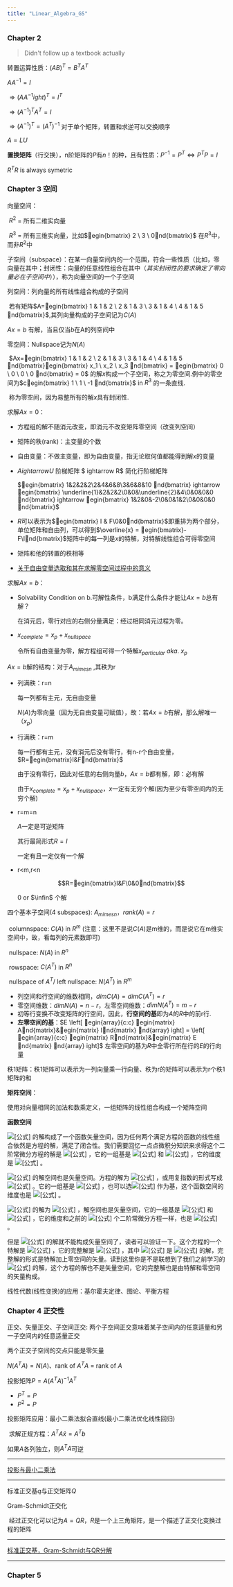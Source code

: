 ```yaml
---
title: "Linear_Algebra_GS"
---
```

### Chapter 2

> Didn't follow up a textbook actually

转置运算性质：$(AB)^T=B^TA^T$



$AA^{-1} = I$

$\Rightarrow \left( AA^{-1} ight)^{T} = I^T$

$\Rightarrow(A^{-1})^{T}A^T=I$

$\Rightarrow(A^{-1})^T=(A^T)^{-1}$ 对于单个矩阵，转置和求逆可以交换顺序



$A=LU$



**置换矩阵**（行交换），n阶矩阵的$P$有$n！$的种，且有性质：$P^{-1}=P^T \Leftrightarrow P^TP=I$



$R^TR$ is always symetric

### Chapter 3 空间

向量空间：

​	$R^2$ = 所有二维实向量

​	$R^3$ = 所有三维实向量，比如$egin{bmatrix} 2 \ 3 \ 0nd{bmatrix}$ 在$R^3$中，而非$R^2$中



子空间（subspace）：在某一向量空间内的一个范围，符合一些性质（比如，零向量在其中；封闭性：向量的任意线性组合在其中（*其实封闭性的要求确定了零向量必在子空间中*）），称为向量空间的一个子空间



列空间：列向量的所有线性组合构成的子空间

​	若有矩阵$A=egin{bmatrix} 1 & 1 & 2 \ 2 & 1 & 3 \ 3 & 1 & 4 \ 4 & 1 & 5 nd{bmatrix}$,其列向量构成的子空间记为$C(A)$

$Ax=b$ 有解，当且仅当$b$在A的列空间中



零空间：Nullspace记为$N(A)$

​	$Ax=egin{bmatrix} 1 & 1 & 2 \ 2 & 1 & 3 \ 3 & 1 & 4 \ 4 & 1 & 5 nd{bmatrix}egin{bmatrix} x_1 \ x_2 \ x_3 nd{bmatrix} = egin{bmatrix} 0 \ 0 \ 0 \ 0 nd{bmatrix} = 0$ 的解$x$构成一个子空间，称之为零空间.例中的零空间为$cegin{bmatrix} 1 \ 1 \ -1 nd{bmatrix}$ in $R^3$ 的一条直线.

​	称为零空间，因为易整所有的解$x$具有封闭性.



求解$Ax=0$：

- 方程组的解不随消元改变，即消元不改变矩阵零空间（改变列空间）

- 矩阵的秩(rank)：主变量的个数

- 自由变量：不做主变量，即为自由变量，指无论取何值都能得到解$x$的变量

- $A ightarrow U$ 阶梯矩阵 $ ightarrow R$ 简化行阶梯矩阵

  $egin{bmatrix} 1&2&2&2\2&4&6&8\3&6&8&10 nd{bmatrix} ightarrow egin{bmatrix} \underline{1}&2&2&2\0&0&\underline{2}&4\0&0&0&0 nd{bmatrix} ightarrow egin{bmatrix} 1&2&0&-2\0&0&1&2\0&0&0&0 nd{bmatrix}$

- $R$可以表示为$egin{bmatrix} I & F\0&0nd{bmatrix}$即重排为两个部分，单位矩阵和自由列，可以得到$\overline{x} = egin{bmatrix}-F\Ind{bmatrix}$矩阵中的每一列是$x$的特解，对特解线性组合可得零空间

- 矩阵和他的转置的秩相等

- [关于自由变量选取和其在求解零空间过程中的意义](https://zhuanlan.zhihu.com/p/444184363)



求解$Ax=b$：

- Solvability Condition on b.可解性条件，b满足什么条件才能让$Ax=b$总有解？

   在消元后，零行对应的右侧分量满足：经过相同消元过程为零。

- $x_{complete} = x_p + x_{nullspace}$

  令所有自由变量为零，解方程组可得一个特解$x_{particular} \ aka. \ x_p$



$Ax=b$解的结构：对于$A_{m 	imes n}$ ,其秩为r

- 列满秩：r=n

  每一列都有主元，无自由变量

  $N(A)$为零向量（因为无自由变量可赋值），故：若$Ax=b$有解，那么解唯一（$x_p$）

- 行满秩：r=m

  每一行都有主元，没有消元后没有零行，有n-r个自由变量，$R=egin{bmatrix}I&Fnd{bmatrix}$

  由于没有零行，因此对任意的右侧向量$b$，$Ax=b$都有解，即：必有解

  由于$x_{complete} = x_p + x_{nullspace}$，$x$一定有无穷个解(因为至少有零空间内的无穷个解)

- r=m=n

  $A$一定是可逆矩阵

  其行最简形式$R=I$

  一定有且一定仅有一个解

- r<m,r<n

  $$R=egin{bmatrix}I&F\0&0nd{bmatrix}$$

  0 or $\infin$ 个解



四个基本子空间(4 subspaces): $A_{m 	imes n}$，$rank(A) = r$

​	columnspace: $C(A)$ in $R^m$ (注意：这里不是说$C(A)$是m维的，而是说它在m维实空间中，故，看每列的元素数即可)

​	nullspace: $N(A)$ in $R^n$

​	rowspace: $C(A^T)$ in $R^n$

​	nullspace of $A^T$/ left nullspace: $N(A^T)$ in $R^m$

- 列空间和行空间的维数相同，$dimC(A)=dimC(A^T)=r$
- 零空间维数：$dimN(A)=n-r$，左零空间维数：$dimN(A^T)=m-r$
- 初等行变换不改变矩阵的行空间，因此，**行空间的基**即为$A$的$R$中的前r行.
- **左零空间的基**：$E \left[ egin{array}{c:c} egin{matrix} And{matrix}&egin{matrix} Ind{matrix} nd{array} ight] = \left[ egin{array}{c:c} egin{matrix} Rnd{matrix}&egin{matrix} E nd{matrix} nd{array} ight]$ 左零空间的基为$R$中全零行所在行的$E$的行向量



秩1矩阵：秩1矩阵可以表示为一列向量乘一行向量、秩为r的矩阵可以表示为r个秩1矩阵的和



**矩阵空间**：

​	使用对向量相同的加法和数乘定义，一组矩阵的线性组合构成一个矩阵空间

**函数空间**

![[公式]](https://www.zhihu.com/equation?tex=y%5E%7B%27%27%7D%3D0) 的解构成了一个函数矢量空间，因为任何两个满足方程的函数的线性组合依然是方程的解，满足了闭合性。我们需要回忆一点点微积分知识来求得这个二阶常微分方程的解是 ![[公式]](https://www.zhihu.com/equation?tex=y%3Dcx%2Bd) ，它的一组基是 ![[公式]](https://www.zhihu.com/equation?tex=1) 和 ![[公式]](https://www.zhihu.com/equation?tex=x) ，它的维度是 ![[公式]](https://www.zhihu.com/equation?tex=2) 。

![[公式]](https://www.zhihu.com/equation?tex=y%5E%7B%27%27%7D%3D-y) 的解空间也是矢量空间。方程的解为 ![[公式]](https://www.zhihu.com/equation?tex=y%3Dcsinx%2Bdcosx) ，或用复指数的形式写成 ![[公式]](https://www.zhihu.com/equation?tex=y%3Dce%5E%7Bix%7D%2Bde%5E%7B-ix%7D+) 。它的一组基是 ![[公式]](https://www.zhihu.com/equation?tex=sinx%2Ccosx) ，也可以选![[公式]](https://www.zhihu.com/equation?tex=e%5E%7Bix%7D%2Ce%5E%7B-ix%7D) 作为基，这个函数空间的维度也是 ![[公式]](https://www.zhihu.com/equation?tex=2) 。

![[公式]](https://www.zhihu.com/equation?tex=y%5E%7B%27%27%7D%3Dy) 的解为 ![[公式]](https://www.zhihu.com/equation?tex=y%3Dce%5E%7Bx%7D%2Bde%5E%7B-x%7D) ，解空间也是矢量空间，它的一组基是 ![[公式]](https://www.zhihu.com/equation?tex=e%5E%7Bx%7D) 和 ![[公式]](https://www.zhihu.com/equation?tex=e%5E%7B-x%7D) ，它的维度和之前的 ![[公式]](https://www.zhihu.com/equation?tex=2) 个二阶常微分方程一样，也是 ![[公式]](https://www.zhihu.com/equation?tex=2) 。

但是 ![[公式]](https://www.zhihu.com/equation?tex=y%5E%7B%27%27%7D%3D2) 的解就不能构成矢量空间了，读者可以验证一下。这个方程的一个特解是 ![[公式]](https://www.zhihu.com/equation?tex=y%3Dx%5E%7B2%7D) ，它的完整解是 ![[公式]](https://www.zhihu.com/equation?tex=y%3Dx%5E%7B2%7D%2Bcx%2Bd) ，其中 ![[公式]](https://www.zhihu.com/equation?tex=cx%2Bd) 是 ![[公式]](https://www.zhihu.com/equation?tex=y%5E%7B%27%27%7D%3D0) 的解，完整解的形式是特解加上零空间的矢量。读到这里你是不是联想到了我们之前学习的 ![[公式]](https://www.zhihu.com/equation?tex=Ax%3Db) 的解，这个方程的解也不是矢量空间，它的完整解也是由特解和零空间的矢量构成。



线性代数(线性变换)的应用：基尔霍夫定律、图论、平衡方程



### Chapter 4 正交性

正交、矢量正交、子空间正交: 两个子空间正交意味着某子空间内的任意适量和另一子空间内的任意适量正交



两个正交子空间的交点只能是零矢量



$N(A^TA)=N(A)$、rank of $A^TA$ = rank of $A$



投影矩阵$P = A(A^TA)^{-1}A^T$

- $P^T=P$
- $P^2=P$



投影矩阵应用：最小二乘法拟合直线(最小二乘法优化线性回归)

​	求解正规方程：$A^TA\hat{x}=A^Tb$



如果$A$各列独立，则$A^TA$可逆

---

[投影与最小二乘法](https://zhuanlan.zhihu.com/p/355019543)

---

标准正交基$q$与正交矩阵$Q$



Gram-Schmidt正交化

​	经过正交化可以记为$A=QR$，$R$是一个上三角矩阵，是一个描述了正交化变换过程的矩阵

---

[标准正交基，Gram-Schmidt与QR分解](https://zhuanlan.zhihu.com/p/357077465)

---

### Chapter 5 

